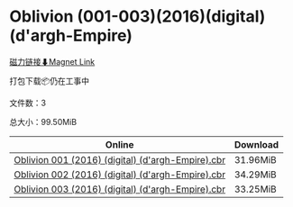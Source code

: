 # Oblivion (001-003)(2016)(digital)(d'argh-Empire)

[磁力链接⬇Magnet Link](magnet:?xt=urn:btih:d0cf029444a3b240b909cafff6180984533ab11a&dn=Oblivion%20%28001-003%29%282016%29%28digital%29%28d%27argh-Empire%29)

打包下载📦仍在工事中

文件数：3

总大小：99.50MiB

Online | Download
--- | ---
[Oblivion 001 (2016) (digital) (d'argh-Empire).cbr](https://github.com/alicewish/markdown/blob/master/comic/Oblivion-001-2016-digital-dargh-Empire-cbr.md) | 31.96MiB
[Oblivion 002 (2016) (digital) (d'argh-Empire).cbr](https://github.com/alicewish/markdown/blob/master/comic/Oblivion-002-2016-digital-dargh-Empire-cbr.md) | 34.29MiB
[Oblivion 003 (2016) (digital) (d'argh-Empire).cbr](https://github.com/alicewish/markdown/blob/master/comic/Oblivion-003-2016-digital-dargh-Empire-cbr.md) | 33.25MiB